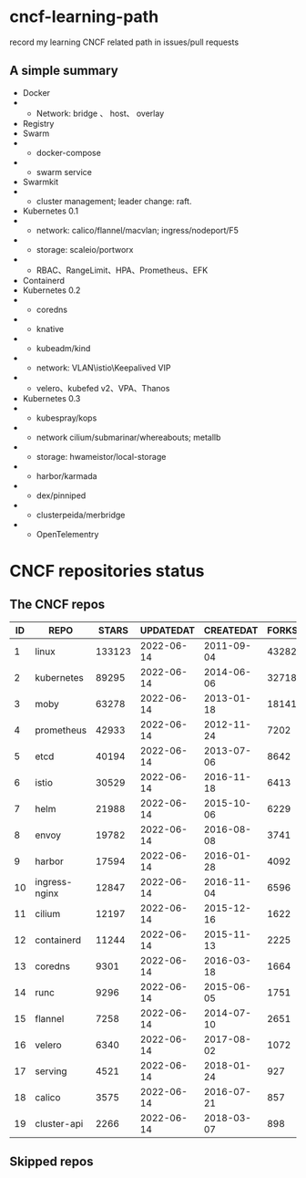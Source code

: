 # cncf-learning-path
record my learning CNCF related path in issues/pull requests

## A simple summary
- Docker
- - Network: bridge 、 host、 overlay
- Registry
- Swarm
- - docker-compose
- - swarm service
- Swarmkit
- - cluster management; leader change: raft.
- Kubernetes 0.1
- - network: calico/flannel/macvlan; ingress/nodeport/F5
- - storage: scaleio/portworx
- - RBAC、RangeLimit、HPA、Prometheus、EFK
- Containerd
- Kubernetes 0.2
- - coredns
- - knative
- - kubeadm/kind
- - network: VLAN\istio\Keepalived VIP
- - velero、kubefed v2、VPA、Thanos
- Kubernetes 0.3
- - kubespray/kops
- - network cilium/submarinar/whereabouts; metallb
- - storage: hwameistor/local-storage
- - harbor/karmada
- - dex/pinniped
- - clusterpeida/merbridge
- - OpenTelementry

# CNCF repositories status
<!--START_SECTION:github_repos-->
## The CNCF repos
| ID |     REPO      | STARS  | UPDATEDAT  | CREATEDAT  | FORKSCOUNT |
|----|---------------|--------|------------|------------|------------|
|  1 | linux         | 133123 | 2022-06-14 | 2011-09-04 |      43282 |
|  2 | kubernetes    |  89295 | 2022-06-14 | 2014-06-06 |      32718 |
|  3 | moby          |  63278 | 2022-06-14 | 2013-01-18 |      18141 |
|  4 | prometheus    |  42933 | 2022-06-14 | 2012-11-24 |       7202 |
|  5 | etcd          |  40194 | 2022-06-14 | 2013-07-06 |       8642 |
|  6 | istio         |  30529 | 2022-06-14 | 2016-11-18 |       6413 |
|  7 | helm          |  21988 | 2022-06-14 | 2015-10-06 |       6229 |
|  8 | envoy         |  19782 | 2022-06-14 | 2016-08-08 |       3741 |
|  9 | harbor        |  17594 | 2022-06-14 | 2016-01-28 |       4092 |
| 10 | ingress-nginx |  12847 | 2022-06-14 | 2016-11-04 |       6596 |
| 11 | cilium        |  12197 | 2022-06-14 | 2015-12-16 |       1622 |
| 12 | containerd    |  11244 | 2022-06-14 | 2015-11-13 |       2225 |
| 13 | coredns       |   9301 | 2022-06-14 | 2016-03-18 |       1664 |
| 14 | runc          |   9296 | 2022-06-14 | 2015-06-05 |       1751 |
| 15 | flannel       |   7258 | 2022-06-14 | 2014-07-10 |       2651 |
| 16 | velero        |   6340 | 2022-06-14 | 2017-08-02 |       1072 |
| 17 | serving       |   4521 | 2022-06-14 | 2018-01-24 |        927 |
| 18 | calico        |   3575 | 2022-06-14 | 2016-07-21 |        857 |
| 19 | cluster-api   |   2266 | 2022-06-14 | 2018-03-07 |        898 |



## Skipped repos
<!--END_SECTION:github_repos-->
